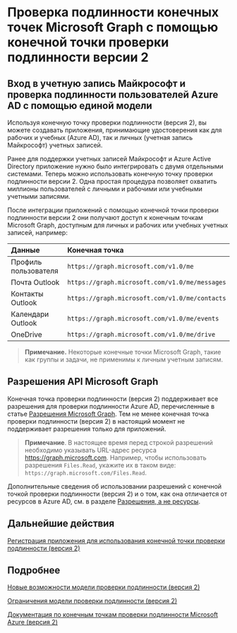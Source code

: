 # Проверка подлинности конечных точек Microsoft Graph с помощью конечной точки проверки подлинности версии 2


<!--
### Preview documentation
There are features and functionality of the converged authentication model that are not yet supported in the public preview period. You should be aware of them if you are building applications during the public preview. For more information, see [Limitations and restrictions of the converged authentication model preview](https://azure.microsoft.com/en-us/documentation/articles/active-directory-v2-limitations/).
-->

## Вход в учетную запись Майкрософт и проверка подлинности пользователей Azure AD с помощью единой модели

Используя конечную точку проверки подлинности (версия 2), вы можете создавать приложения, принимающие удостоверения как для рабочих и учебных (Azure AD), так и личных (учетная запись Майкрософт) учетных записей.

Ранее для поддержки учетных записей Майкрософт и Azure Active Directory приложение нужно было интегрировать с двумя отдельными системами. Теперь можно использовать конечную точку проверки подлинности версии 2. Одна простая процедура позволяет охватить миллионы пользователей с личными и рабочими или учебными учетными записями.   

После интеграции приложений с помощью конечной точки проверки подлинности версии 2 они получают доступ к конечным точкам Microsoft Graph, доступным для личных и рабочих или учебных учетных записей, например: 

| Данные              | Конечная точка                                       |
|:------------------|:-----------------------------------------------|
| Профиль пользователя      | `https://graph.microsoft.com/v1.0/me`          |
| Почта Outlook      | `https://graph.microsoft.com/v1.0/me/messages` |
| Контакты Outlook  | `https://graph.microsoft.com/v1.0/me/contacts` |
| Календари Outlook | `https://graph.microsoft.com/v1.0/me/events`   |
| OneDrive          | `https://graph.microsoft.com/v1.0/me/drive`    |

 >**Примечание.** Некоторые конечные точки Microsoft Graph, такие как группы и задачи, не применимы к личным учетным записям.  

## Разрешения API Microsoft Graph

Конечная точка проверки подлинности (версия 2) поддерживает все разрешения для проверки подлинности Azure AD, перечисленные в статье [Разрешения Microsoft Graph](permission_scopes.md). Тем не менее конечная точка проверки подлинности (версия 2) в настоящий момент не поддерживает разрешения только для приложений.

>**Примечание**. В настоящее время перед строкой разрешений необходимо указывать URL-адрес ресурса https://graph.microsoft.com. Например, чтобы использовать разрешения `Files.Read`, укажите их в таком виде: `https://graph.microsoft.com/Files.Read`.

Дополнительные сведения об использовании разрешений с конечной точкой проверки подлинности (версия 2) и о том, как она отличается от ресурсов в Azure AD, см. в разделе [Разрешения, а не ресурсы](https://azure.microsoft.com/en-us/documentation/articles/active-directory-v2-compare/#scopes-not-resources).

<!--
The table below lists the authentication scopes to use with the converged authentication model preview. For more information about using scopes with the converged authentication model, and how it differs from using resources in Azure AD, see [Scopes, not resources](https://azure.microsoft.com/en-us/documentation/articles/active-directory-v2-compare/#scopes-not-resources).


| **Scope**             | **Permission**                        | **Description**                                                                                                                                         |
|:----------------------|:--------------------------------------|:--------------------------------------------------------------------------------------------------------------------------------------------------------|
| `User.Read`           | Enable sign-in and read user profile  | Allows users to sign-in to the app, and allows the app to read the profile. It also allow the app to read basic company information of signed-in users. |
| `User.ReadWrite`      | Read and write access to user profile | Allows the app to read the profile of signed-in users, and to update profile information on behalf of signed-in users.                                  |
| `Mail.Read`           | Read user mail                        | Allows this app to read messages in user mailboxes.                                                                                                     |
| `Mail.ReadWrite`      | Read and write access to user mail    | Allows the app to read, update, create, and delete messages in user mailboxes.                                                                          |
| `Mail.Send`           | Send mail as a user                   | Allows the app to send messages as users in the organization.                                                                                           |
| `Contacts.Read`       | Read user contacts                    | Allows the app to read user contacts.                                                                                                                   |
| `Contacts.ReadWrite`  | Have full access to user contacts     | Allows the app to read, update, create and delete user contacts.                                                                                        |
| `Calendars.Read`      | Read user calendars                   | Allows the app to read events in user calendars.                                                                                                        |
| `Calendars.ReadWrite` | Have full access to user calendars    | Allows the app to read, update, create, and delete events in user calendars.                                                                            |
| `Files.Read`          | Read users' files                     | Allows the application to read the current user's files.                                                                                                |
| `Files.ReadWrite`     | Edit or delete users' files           | Allows the app to edit or delete the current user's files.                                                                                              |
| `openid`              | Sign users in                         | Allows users to sign in to the app and allows the app to see basic user profile information.                                                            |
| `offline_access`      | Read and write user's information     | Allows the app to see and update user's data, even when the user is not actively using the app.                                                         |

**Note**: currently it is required to pass the resource url of 'https://graph.microsoft.com' as prefix for the scope string. For example, to use the `Files.Read` scope you would specify the scope as `https://graph.microsoft.com/Files.Read`.
-->


## Дальнейшие действия

[Регистрация приложения для использования конечной точки проверки подлинности (версия 2)](https://azure.microsoft.com/en-us/documentation/articles/active-directory-v2-app-registration/)

## Подробнее

[Новые возможности модели проверки подлинности (версия 2)](https://azure.microsoft.com/en-us/documentation/articles/active-directory-v2-compare)

[Ограничения модели проверки подлинности (версия 2)](https://azure.microsoft.com/en-us/documentation/articles/active-directory-v2-limitations/)

[Документация по конечным точкам проверки подлинности Microsoft Azure (версия 2)](https://azure.microsoft.com/en-us/documentation/articles/?service=active-directory&term=app+model+v2.0)
